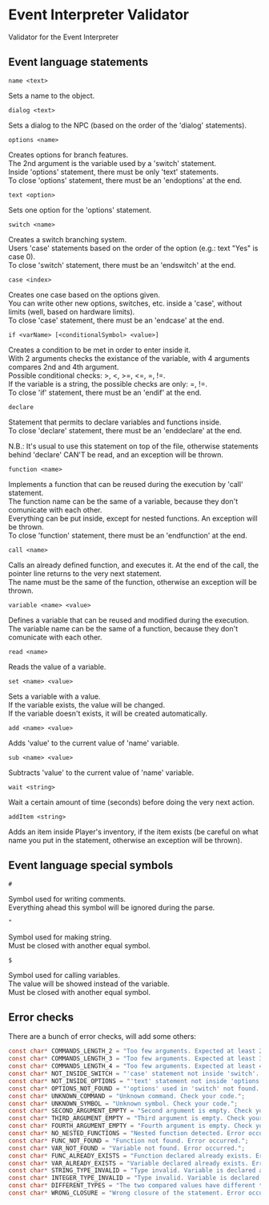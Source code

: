# Event Interpreter Validator
Validator for the Event Interpreter

## Event language statements

`name <text>`  

Sets a name to the object.  
  
`dialog <text>`  

Sets a dialog to the NPC (based on the order of the 'dialog' statements).  
  
`options <name>`  

Creates options for branch features.  
The 2nd argument is the variable used by a 'switch' statement.  
Inside 'options' statement, there must be only 'text' statements.  
To close 'options' statement, there must be an 'endoptions' at the end.  

`text <option>`  

Sets one option for the 'options' statement.  
  
`switch <name>`  

Creates a switch branching system.  
Users 'case' statements based on the order of the option (e.g.: text "Yes" is case 0).  
To close 'switch' statement, there must be an 'endswitch' at the end.  

`case <index>`  

Creates one case based on the options given.  
You can write other new options, switches, etc. inside a 'case', without limits (well, based on hardware limits).  
To close 'case' statement, there must be an 'endcase' at the end.  

`if <varName> [<conditionalSymbol> <value>]`  

Creates a condition to be met in order to enter inside it.  
With 2 arguments checks the existance of the variable, with 4 arguments compares 2nd and 4th argument.  
Possible conditional checks: >, <, >=, <=, =, !=.  
If the variable is a string, the possible checks are only: =, !=.  
To close 'if' statement, there must be an 'endif' at the end.  

`declare`  

Statement that permits to declare variables and functions inside.  
To close 'declare' statement, there must be an 'enddeclare' at the end.  

N.B.: It's usual to use this statement on top of the file, otherwise statements behind 'declare' CAN'T be read, and an exception will be thrown.  

`function <name>`  

Implements a function that can be reused during the execution by 'call' statement.  
The function name can be the same of a variable, because they don't comunicate with each other.  
Everything can be put inside, except for nested functions. An exception will be thrown.  
To close 'function' statement, there must be an 'endfunction' at the end.  

`call <name>`  

Calls an already defined function, and executes it. At the end of the call, the pointer line returns to the very next statement.  
The name must be the same of the function, otherwise an exception will be thrown.  

`variable <name> <value>`  

Defines a variable that can be reused and modified during the execution.  
The variable name can be the same of a function, because they don't comunicate with each other.  

`read <name>`  

Reads the value of a variable.  

`set <name> <value>`  

Sets a variable with a value.  
If the variable exists, the value will be changed.  
If the variable doesn't exists, it will be created automatically.  

`add <name> <value>`  

Adds 'value' to the current value of 'name' variable.  

`sub <name> <value>`  

Subtracts 'value' to the current value of 'name' variable.  

`wait <string>`  

Wait a certain amount of time (seconds) before doing the very next action.  
  
`addItem <string>`  

Adds an item inside Player's inventory, if the item exists (be careful on what name you put in the statement, otherwise an exception will be thrown).  

## Event language special symbols

`#`  

Symbol used for writing comments.  
Everything ahead this symbol will be ignored during the parse.  

`"`  

Symbol used for making string.  
Must be closed with another equal symbol.  

`$`  

Symbol used for calling variables.  
The value will be showed instead of the variable.  
Must be closed with another equal symbol.  

## Error checks

There are a bunch of error checks, will add some others:

```c
const char* COMMANDS_LENGTH_2 = "Too few arguments. Expected at least 2.";
const char* COMMANDS_LENGTH_3 = "Too few arguments. Expected at least 3.";
const char* COMMANDS_LENGTH_4 = "Too few arguments. Expected at least 4.";
const char* NOT_INSIDE_SWITCH = "'case' statement not inside 'switch'. Error occurred.";
const char* NOT_INSIDE_OPTIONS = "'text' statement not inside 'options'. Error occurred.";
const char* OPTIONS_NOT_FOUND = "'options' used in 'switch' not found. Error occurred.";
const char* UNKNOWN_COMMAND = "Unknown command. Check your code.";
const char* UNKNOWN_SYMBOL = "Unknown symbol. Check your code.";
const char* SECOND_ARGUMENT_EMPTY = "Second argument is empty. Check your code.";
const char* THIRD_ARGUMENT_EMPTY = "Third argument is empty. Check your code.";
const char* FOURTH_ARGUMENT_EMPTY = "Fourth argument is empty. Check your code.";
const char* NO_NESTED_FUNCTIONS = "Nested function detected. Error occurred.";
const char* FUNC_NOT_FOUND = "Function not found. Error occurred.";
const char* VAR_NOT_FOUND = "Variable not found. Error occurred.";
const char* FUNC_ALREADY_EXISTS = "Function declared already exists. Error occurred.";
const char* VAR_ALREADY_EXISTS = "Variable declared already exists. Error occurred.";
const char* STRING_TYPE_INVALID = "Type invalid. Variable is declared as 'string'. Error occurred.";
const char* INTEGER_TYPE_INVALID = "Type invalid. Variable is declared as 'integer'. Error occurred.";
const char* DIFFERENT_TYPES = "The two compared values have different types. Error occurred.";
const char* WRONG_CLOSURE = "Wrong closure of the statement. Error occurred.";
```
